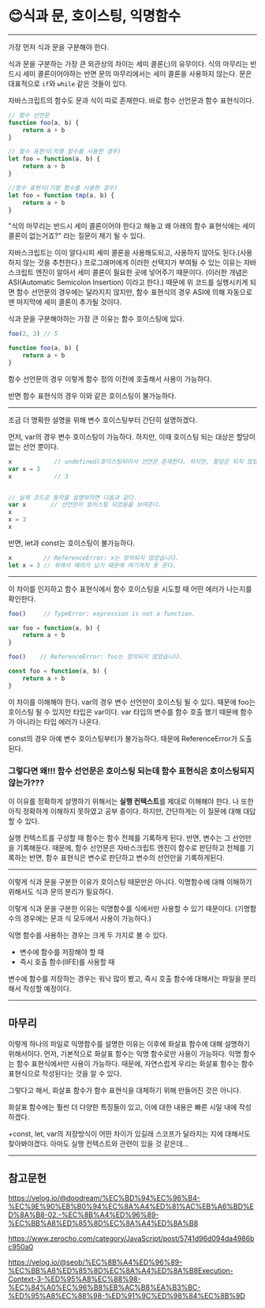 

# 😊식과 문, 호이스팅, 익명함수

---

가장 먼저 식과 문을 구분해야 한다. 

식과 문을 구분하는 가장 큰 외관상의 차이는 세미 콜론(;)의 유무이다. 식의 마무리는 반드시 세미 콜론이어야하는 반면 문의 마무리에서는 세미 콜론을 사용하지 않는다. 문은 대표적으로 `if`와 `while` 같은 것들이 있다.

자바스크립트의 함수도 문과 식이 따로 존재한다. 바로 함수 선언문과 함수 표현식이다.

```javascript
// 함수 선언문
function foo(a, b) {
	return a + b
}

// 함수 표현식(익명 함수를 사용한 경우)
let foo = function(a, b) {
	return a + b
}

//함수 표현식(기명 함수를 사용한 경우)
let foo = function tmp(a, b) {
    return a + b
}
```

"식의 마무리는 반드시 세미 콜론이어야 한다고 해놓고 왜 아래의 함수 표현식에는 세미 콜론이 없는거죠?" 라는 질문이 제기 될 수 있다.

자바스크립트는 이미 알다시피 세미 콜론을 사용해도되고, 사용하지 않아도 된다.(사용하지 않는 것을 추천한다.) 프로그래머에게 이러한 선택지가 부여될 수 있는 이유는 자바스크립트 엔진이 알아서 세미 콜론이 필요한 곳에 넣어주기 때문이다. (이러한 개념은 ASI(Automatic Semicolon Insertion) 이라고 한다.) 때문에 위 코드를 실행시키게 되면 함수 선언문의 경우에는 달라지지 않지만, 함수 표현식의 경우 ASI에 의해 자동으로 맨 마지막에 세미 콜론이 추가될 것이다.

식과 문을 구분해야하는 가장 큰 이유는 함수 호이스팅에 있다.

```javascript
foo(2, 3) // 5

function foo(a, b) {
	return a + b
}
```

함수 선언문의 경우 이렇게 함수 정의 이전에 호출해서 사용이 가능하다. 

반면 함수 표현식의 경우 이와 같은 호이스팅이 불가능하다. 

---

조금 더 명확한 설명을 위해 변수 호이스팅부터 간단히 설명하겠다.

먼저, var의 경우 변수 호이스팅이 가능하다. 하지만, 이때 호이스팅 되는 대상은 할당이 없는 선언 뿐이다. 

```javascript
x            // undefined(호이스팅되어서 선언은 존재한다. 하지만, 할당은 되지 않았기 때문에 undefined가 나온다.)
var x = 3
x            // 3


// 실제 코드로 동작을 설명하자면 다음과 같다.
var x       // 선언만이 호이스팅 되었음을 보여준다.
x
x = 3
x
```

반면, let과 const는 호이스팅이 불가능하다.

```javascript
x         // ReferenceError: x는 정의되지 않았습니다.
let x = 3 // 위에서 에러가 났기 때문에 여기까지 못 온다.
```

---

이 차이를 인지하고 함수 표현식에서 함수 호이스팅을 시도할 때 어떤 에러가 나는지를 확인한다.

```javascript
foo()     // TypeError: expression is not a function.

var foo = function(a, b) {
	return a + b
}
```

```javascript
foo()    // ReferenceError: foo는 정의되지 않았습니다.

const foo = function(a, b) {
	return a + b
}
```

이 차이를 이해해야 한다. var의 경우 변수 선언만이 호이스팅 될 수 있다. 때문에 foo는 호이스팅 될 수 있지만 타입은 var이다. var 타입의 변수를 함수 호출 했기 때문에 함수가 아니라는 타입 에러가 나온다.

const의 경우 아예 변수 호이스팅부터가 불가능하다. 때문에 ReferenceError가 도출된다.

### 그렇다면 왜!!! 함수 선언문은 호이스팅 되는데 함수 표현식은 호이스팅되지 않는가???

이 이유를 정확하게 설명하기 위해서는 **실행 컨텍스트**를 제대로 이해해야 한다. 나 또한 아직 정확하게 이해하지 못하였고 공부 중이다. 하지만, 간단하게는 이 질문에 대해 대답할 수 있다.

실행 컨텍스트를 구성할 때 함수는 함수 전체를 기록하게 된다. 반면, 변수는 그 선언만을 기록해둔다. 때문에, 함수 선언문은 자바스크립트 엔진이 함수로 판단하고 전체를 기록하는 반면, 함수 표현식은 변수로 판단하고 변수의 선언만을 기록하게된다.

---

이렇게 식과 문을 구분한 이유가 호이스팅 때문만은 아니다. 익명함수에 대해 이해하기 위해서도 식과 문의 분리가 필요하다.

이렇게 식과 문을 구분한 이유는 익명함수를 식에서만 사용할 수 있기 때문이다. (기명함수의 경우에는 문과 식 모두에서 사용이 가능하다.)

익명 함수를 사용하는 경우는 크게 두 가지로 볼 수 있다.

- 변수에 함수를 저장해야 할 때
- 즉시 호출 함수(IIFE)를 사용할 때

변수에 함수를 저장하는 경우는 워낙 많이 봤고, 즉시 호출 함수에 대해서는 파일을 분리해서 작성할 예정이다.

---

## 마무리

이렇게 하나의 파일로 익명함수를 설명한 이유는 이후에 화살표 함수에 대해 설명하기 위해서이다. 먼저, 기본적으로 화살표 함수는 익명 함수로만 사용이 가능하다. 익명 함수는 함수 표현식에서만 사용이 가능하다. 때문에, 자연스럽게 우리는 화살표 함수는 함수 표현식으로 작성된다는 것을 알 수 있다. 

그렇다고 해서, 화살표 함수가 함수 표현식을 대체하기 위해 만들어진 것은 아니다.

화살표 함수에는 훨씬 더 다양한 특징들이 있고, 이에 대한 내용은 빠른 시일 내에 작성하겠다.

+const, let, var의 저장방식이 어떤 차이가 있길래 스코프가 달라지는 지에 대해서도 찾아봐야겠다. 아마도 실행 컨텍스트와 관련이 있을 것 같은데...

---

## 참고문헌

https://velog.io/@doodream/%EC%BD%94%EC%96%B4-%EC%9E%90%EB%B0%94%EC%8A%A4%ED%81%AC%EB%A6%BD%ED%8A%B8-02.-%EC%8B%A4%ED%96%89-%EC%BB%A8%ED%85%8D%EC%8A%A4%ED%8A%B8

https://www.zerocho.com/category/JavaScript/post/5741d96d094da4986bc950a0

https://velog.io/@seob/%EC%8B%A4%ED%96%89-%EC%BB%A8%ED%85%8D%EC%8A%A4%ED%8A%B8Execution-Context-3-%ED%95%A8%EC%88%98-%EC%84%A0%EC%96%B8%EB%AC%B8%EA%B3%BC-%ED%95%A8%EC%88%98-%ED%91%9C%ED%98%84%EC%8B%9D

